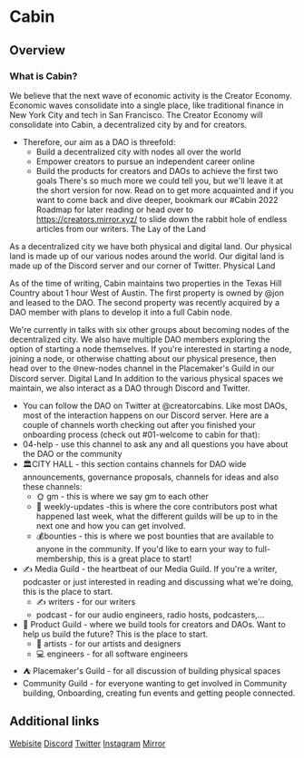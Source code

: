 # Cabin
## Overview

### What is Cabin?

We believe that the next wave of economic activity is the Creator Economy. Economic waves consolidate into a single place, like traditional finance in New York City and tech in San Francisco. The Creator Economy will consolidate into Cabin, a decentralized city by and for creators.
- Therefore, our aim as a DAO is threefold:
	- Build a decentralized city with nodes all over the world
	- Empower creators to pursue an independent career online
	- Build the products for creators and DAOs to achieve the first two goals
There's so much more we could tell you, but we'll leave it at the short version for now. Read on to get more acquainted and if you want to come back and dive deeper, bookmark our #Cabin 2022 Roadmap for later reading or head over to https://creators.mirror.xyz/ to slide down the rabbit hole of endless articles from our writers.
The Lay of the Land

As a decentralized city we have both physical and digital land. Our physical land is made up of our various nodes around the world. Our digital land is made up of the Discord server and our corner of Twitter. 
Physical Land

As of the time of writing, Cabin maintains two properties in the Texas Hill Country about 1 hour West of Austin. The first property is owned by @jon and leased to the DAO. The second property was recently acquired by a DAO member with plans to develop it into a full Cabin node.

We're currently in talks with six other groups about becoming nodes of the decentralized city. We also have multiple DAO members exploring the option of starting a node themselves.
If you're interested in starting a node, joining a node, or otherwise chatting about our physical presence, then head over to the 🌐new-nodes channel in the Placemaker's Guild in our Discord server. 
Digital Land
In addition to the various physical spaces we maintain, we also interact as a DAO through Discord and Twitter.
- You can follow the DAO on Twitter at @creatorcabins.
Like most DAOs, most of the interaction happens on our Discord server. Here are a couple of channels worth checking out after you finished your onboarding process (check out #01-welcome to cabin for that):
- 04-help - use this channel to ask any and all questions you have about the DAO or the community
- 🏛️CITY HALL - this section contains channels for DAO wide announcements, governance proposals, channels for ideas and also these channels:
	- 🌞 gm - this is where we say gm to each other
	- 📜 weekly-updates -this is where the core contributors post what happened last week, what the different guilds will be up to in the next one and how you can get involved. 
	- 💰bounties - this is where we post bounties that are available to anyone in the community. If you'd like to earn your way to full-membership, this is a great place to start!
- ✍️ Media Guild - the heartbeat of our Media Guild. If you're a writer, podcaster or just interested in reading and discussing what we're doing, this is the place to start.
	- ✍️ writers - for our writers
	- podcast - for our audio engineers, radio hosts, podcasters,...
- 📱 Product Guild - where we build tools for creators and DAOs. Want to help us build the future? This is the place to start.
	- 🎨 artists - for our artists and designers
	- 💻 engineers - for all software engineers
- ⛺️ Placemaker's Guild - for all discussion of building physical spaces
- Community Guild - for everyone wanting to get involved in Community building, Onboarding, creating fun events and getting people connected.


## Additional links
[Webisite](https://www.creatorcabins.com/)
[Discord](https://discord.gg/ttgRU7QKVE)
[Twitter](https://twitter.com/creatorcabins)
[Instagram](https://www.instagram.com/creatorcabins/)
[Mirror](https://creators.mirror.xyz/)